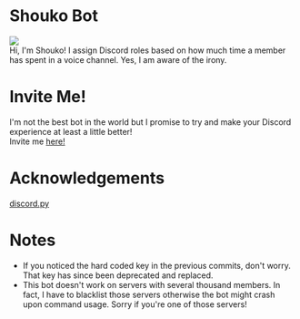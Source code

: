 # Shouko Bot
![](https://data.whicdn.com/images/293013699/original.gif)\
Hi, I'm Shouko! I assign Discord roles based on how much time a member has spent
in a voice channel. Yes, I am aware of the irony.

# Invite Me!
I'm not the best bot in the world but I promise to try and make your Discord 
experience at least a little better!\
Invite me [here!](https://discordapp.com/oauth2/authorize?client_id=462379854629699594&scope=bot&permissions=268659712)

# Acknowledgements
[discord.py](https://github.com/Rapptz/discord.py)

# Notes
* If you noticed the hard coded key in the previous commits, don't worry. That
key has since been deprecated and replaced.
* This bot doesn't work on servers with several thousand members. In fact, I have to
blacklist those servers otherwise the bot might crash upon command usage. Sorry if
you're one of those servers!
